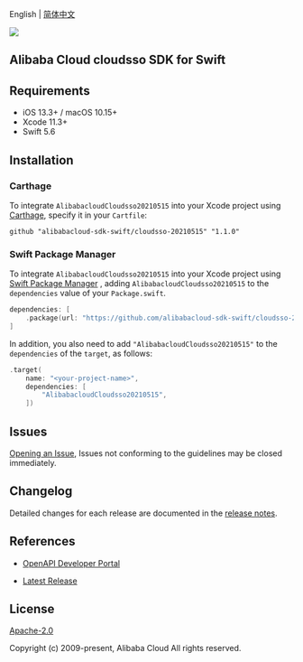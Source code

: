 English | [简体中文](README-CN.md)

![](https://aliyunsdk-pages.alicdn.com/icons/AlibabaCloud.svg)

## Alibaba Cloud cloudsso SDK for Swift

## Requirements

- iOS 13.3+ / macOS 10.15+
- Xcode 11.3+
- Swift 5.6

## Installation

### Carthage

To integrate `AlibabacloudCloudsso20210515` into your Xcode project using [Carthage](https://github.com/Carthage/Carthage), specify it in your `Cartfile`:

```ogdl
github "alibabacloud-sdk-swift/cloudsso-20210515" "1.1.0"
```

### Swift Package Manager

To integrate `AlibabacloudCloudsso20210515` into your Xcode project using [Swift Package Manager](https://swift.org/package-manager/) , adding `AlibabacloudCloudsso20210515` to the `dependencies` value of your `Package.swift`.

```swift
dependencies: [
    .package(url: "https://github.com/alibabacloud-sdk-swift/cloudsso-20210515.git", from: "1.1.0")
]
```

In addition, you also need to add `"AlibabacloudCloudsso20210515"` to the `dependencies` of the `target`, as follows:

```swift
.target(
    name: "<your-project-name>",
    dependencies: [
        "AlibabacloudCloudsso20210515",
    ])
```

## Issues

[Opening an Issue](https://github.com/alibabacloud-sdk-swift/cloudsso-20210515/issues/new), Issues not conforming to the guidelines may be closed immediately.

## Changelog

Detailed changes for each release are documented in the [release notes](./ChangeLog.txt).

## References

* [OpenAPI Developer Portal](https://next.api.alibabacloud.com/home)
- [Latest Release](https://github.com/alibabacloud-sdk-swift/cloudsso-20210515)

## License

[Apache-2.0](http://www.apache.org/licenses/LICENSE-2.0)

Copyright (c) 2009-present, Alibaba Cloud All rights reserved.
